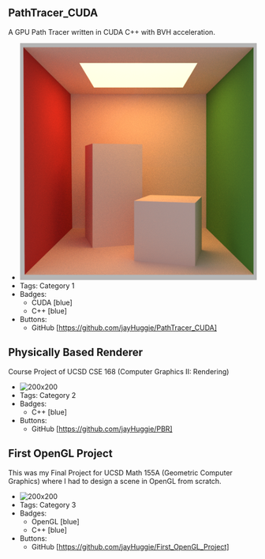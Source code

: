 ## PathTracer_CUDA
A GPU Path Tracer written in CUDA C++ with BVH acceleration.
- ![200x200](../assets/cornell_box_GPU.png)
- Tags: Category 1
- Badges:
  - CUDA [blue]
  - C++ [blue]
- Buttons:
  - GitHub [https://github.com/jayHuggie/PathTracer_CUDA]

## Physically Based Renderer
Course Project of UCSD CSE 168 (Computer Graphics II: Rendering)
- ![200x200](http://drive.google.com/uc?export=view&id=1griiZMQSoWLXBCbbGHyFK34aHIE5K7MW)
- Tags: Category 2
- Badges:
  - C++ [blue]
- Buttons:
  - GitHub [https://github.com/jayHuggie/PBR]

## First OpenGL Project
This was my Final Project for UCSD Math 155A (Geometric Computer Graphics) where I had to design a scene in OpenGL from scratch.
- ![200x200](http://drive.google.com/uc?export=view&id=10GxER1OuHRgwEcudO11w-1aUzZ5Ihvq2)
- Tags: Category 3
- Badges:
  - OpenGL [blue]
  - C++ [blue]
- Buttons:
  - GitHub [https://github.com/jayHuggie/First_OpenGL_Project]
  
